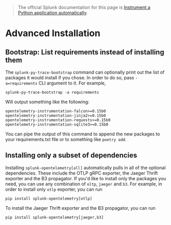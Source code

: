 > The official Splunk documentation for this page is [Instrument a Python application automatically](https://docs.signalfx.com/en/observability/gdi/get-data-in/application/python/instrumentation/instrument-python-application.html).
# Advanced Installation

## Bootstrap: List requirements instead of installing them

The `splunk-py-trace-bootstrap` command can optionally print out the list of
packages it would install if you chose. In order to do so, pass
`-a=requirements` CLI argument to it. For example,

```
splunk-py-trace-bootstrap -a requirements
```

Will output something like the following:

```
opentelemetry-instrumentation-falcon>=0.15b0
opentelemetry-instrumentation-jinja2>=0.15b0
opentelemetry-instrumentation-requests>=0.15b0
opentelemetry-instrumentation-sqlite3>=0.15b0
```

You can pipe the output of this command to append the new packages to your
requirements.txt file or to something like `poetry add`.

## Installing only a subset of dependencies

Installing `splunk-opentelemetry[all]` automatically pulls in all of the
optional dependencies. These include the OTLP gRPC exporter, the Jaeger Thrift
exporter and the B3 propagator. If you'd like to install only the packages you
need, you can use any combination of `oltp`, `jaeger` and `b3`. For example, in
order to install only `otlp` exporter, you can run

```
pip install splunk-opentelemetry[otlp]
```

To install the Jaeger Thrift exporter and the B3 propagator, you can run

```
pip install splunk-opentelemetry[jaeger,b3]
```
